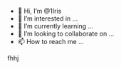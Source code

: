 - 👋 Hi, I’m @1Iris
- 👀 I’m interested in ...
- 🌱 I’m currently learning ...
- 💞️ I’m looking to collaborate on ...
- 📫 How to reach me ...

<!---
1Iris/1Iris is a ✨ special ✨ repository because its `README.md` (this file) appears on your GitHub profile.
You can click the Preview link to take a look at your changes.
--->
fhhj
